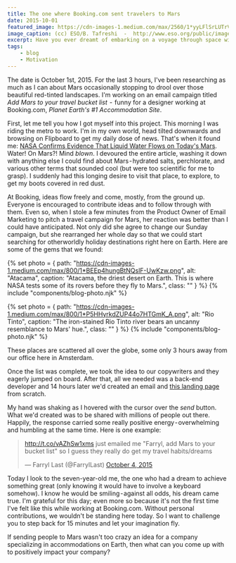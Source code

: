 ```yaml
---
title: The one where Booking.com sent travelers to Mars
date: 2015-10-01
featured_image: https://cdn-images-1.medium.com/max/2560/1*yyLFlSrLUTrVKpsRa0OoOg.jpeg
image_caption: (cc) ESO/B. Tafreshi  -  http://www.eso.org/public/images/potw1241a/
excerpt: Have you ever dreamt of embarking on a voyage through space with the USS Enterprise?
tags:
    - blog
    - Motivation
---
```


<!-- Have you ever dreamt of embarking on a voyage through space with the USS Enterprise? -->

The date is October 1st, 2015. For the last 3 hours, I've been researching as much as I can about Mars occasionally stopping to drool over those beautiful red-tinted landscapes. I'm working on an email campaign titled *Add Mars to your travel bucket list*  -  funny for a designer working at Booking.com, *Planet Earth's #1 Accommodation Site*.

First, let me tell you how I got myself into this project. This morning I was riding the metro to work. I'm in my own world, head tilted downwards and browsing on Flipboard to get my daily dose of news. That's when it found me: [NASA Confirms Evidence That Liquid Water Flows on Today's Mars](https://www.nasa.gov/press-release/nasa-confirms-evidence-that-liquid-water-flows-on-today-s-mars/). Water! On Mars?! Mind *blown*. I devoured the entire article, washing it down with anything else I could find about Mars - hydrated salts, perchlorate, and various other terms that sounded cool (but were too scientific for me to grasp). I suddenly had this longing desire to visit that place, to explore, to get my boots covered in red dust.

At Booking, ideas flow freely and come, mostly, from the ground up. Everyone is encouraged to contribute ideas and to follow through with them. Even so, when I stole a few minutes from the Product Owner of Email Marketing to pitch a travel campaign for Mars, her reaction was better than I could have anticipated. Not only did she agree to change our Sunday campaign, but she rearranged her whole day so that we could start searching for otherworldly holiday destinations right here on Earth. Here are some of the gems that we found:

{% set photo = { path: "https://cdn-images-1.medium.com/max/800/1*BEEp4hungBtNQslF-UwKzw.png", alt: "Atacama", caption: "Atacama, the driest desert on Earth. This is where NASA tests some of its rovers before they fly to Mars.", class: "" } %}
{% include "components/blog-photo.njk" %}

{% set photo = { path: "https://cdn-images-1.medium.com/max/800/1*P5HHyrkdZUP44o7HTGmK_A.png", alt: "Rio Tinto", caption: "The iron-stained Rio Tinto river bears an uncanny resemblance to Mars' hue.", class: "" } %}
{% include "components/blog-photo.njk" %}

These places are scattered all over the globe, some only 3 hours away from our office here in Amsterdam.

Once the list was complete, we took the idea to our copywriters and they eagerly jumped on board. After that, all we needed was a back-end developer and 14 hours later we'd created an email and [this landing page](https://dribbble.com/shots/2299776-Get-ready-for-the-Final-Frontier) from scratch.

My hand was shaking as I hovered with the cursor over the *send* button. What we'd created was to be shared with millions of people out there. Happily, the response carried some really positive energy - overwhelming and humbling at the same time. Here is one example:

<div class="mb-8 flex justify-center">
  <blockquote class="twitter-tweet opacity-0"><p lang="en" dir="ltr"><a href="http://t.co/vAZhSw1xms">http://t.co/vAZhSw1xms</a> just emailed me &quot;Farryl, add Mars to your bucket list&quot; so I guess they really do get my travel habits/dreams</p>&mdash; Farryl Last (@FarrylLast) <a href="https://twitter.com/FarrylLast/status/650754905079173120?ref_src=twsrc%5Etfw">October 4, 2015</a></blockquote> <script async src="https://platform.twitter.com/widgets.js" charset="utf-8"></script>
</div>

Today I look to the seven-year-old me, the one who had a dream to achieve something great (only knowing it would have to involve a keyboard somehow). I know he would be smiling - against all odds, his dream came true. I'm grateful for this day; even more so because it's not the first time I've felt like this while working at Booking.com. Without personal contributions, we wouldn't be standing here today. So I want to challenge you to step back for 15 minutes and let your imagination fly.

<p class="highlight">If sending people to Mars wasn't too crazy an idea for a company specializing in accommodations on Earth, then what can you come up with to positively impact your company?</p>